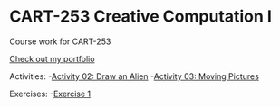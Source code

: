 # CART-253 Creative Computation I

Course work for CART-253

[Check out my portfolio](https://cacatiandanportfolio.com/)

Activities:
\-[Activity 02: Draw an Alien](https://danielcacatian.github.io/CART-253/activities/02-draw-an-alien)
\-[Activity 03: Moving Pictures](https://danielcacatian.github.io/CART-253/activities/03-moving-pictures)

Exercises:
\-[Exercise 1](https://danielcacatian.github.io/CART-253/exercises/exercise1)
